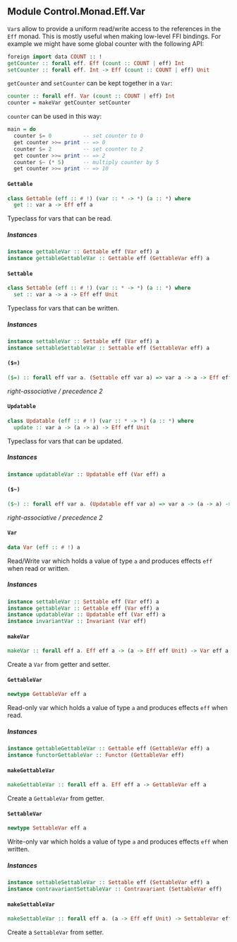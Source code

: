## Module Control.Monad.Eff.Var

`Var`s allow to provide a uniform read/write access to the references in
the `Eff` monad. This is mostly useful when making low-level FFI bindings.
For example we might have some global counter with the following API:
```purescript
foreign import data COUNT :: !
getCounter :: forall eff. Eff (count :: COUNT | eff) Int
setCounter :: forall eff. Int -> Eff (count :: COUNT | eff) Unit
```

`getCounter` and `setCounter` can be kept together in a `Var`:
```purescript
counter :: forall eff. Var (count :: COUNT | eff) Int
counter = makeVar getCounter setCounter
```

`counter` can be used in this way:
```purescript
main = do
  counter $= 0          -- set counter to 0
  get counter >>= print -- => 0
  counter $= 2          -- set counter to 2
  get counter >>= print -- => 2
  counter $~ (* 5)      -- multiply counter by 5
  get counter >>= print -- => 10
```

#### `Gettable`

``` purescript
class Gettable (eff :: # !) (var :: * -> *) (a :: *) where
  get :: var a -> Eff eff a
```

Typeclass for vars that can be read.

##### Instances
``` purescript
instance gettableVar :: Gettable eff (Var eff) a
instance gettableGettableVar :: Gettable eff (GettableVar eff) a
```

#### `Settable`

``` purescript
class Settable (eff :: # !) (var :: * -> *) (a :: *) where
  set :: var a -> a -> Eff eff Unit
```

Typeclass for vars that can be written.

##### Instances
``` purescript
instance settableVar :: Settable eff (Var eff) a
instance settableSettableVar :: Settable eff (SettableVar eff) a
```

#### `($=)`

``` purescript
($=) :: forall eff var a. (Settable eff var a) => var a -> a -> Eff eff Unit
```

_right-associative / precedence 2_

#### `Updatable`

``` purescript
class Updatable (eff :: # !) (var :: * -> *) (a :: *) where
  update :: var a -> (a -> a) -> Eff eff Unit
```

Typeclass for vars that can be updated.

##### Instances
``` purescript
instance updatableVar :: Updatable eff (Var eff) a
```

#### `($~)`

``` purescript
($~) :: forall eff var a. (Updatable eff var a) => var a -> (a -> a) -> Eff eff Unit
```

_right-associative / precedence 2_

#### `Var`

``` purescript
data Var (eff :: # !) a
```

Read/Write var which holds a value of type `a` and produces effects `eff`
when read or written.

##### Instances
``` purescript
instance settableVar :: Settable eff (Var eff) a
instance gettableVar :: Gettable eff (Var eff) a
instance updatableVar :: Updatable eff (Var eff) a
instance invariantVar :: Invariant (Var eff)
```

#### `makeVar`

``` purescript
makeVar :: forall eff a. Eff eff a -> (a -> Eff eff Unit) -> Var eff a
```

Create a `Var` from getter and setter.

#### `GettableVar`

``` purescript
newtype GettableVar eff a
```

Read-only var which holds a value of type `a` and produces effects `eff`
when read.

##### Instances
``` purescript
instance gettableGettableVar :: Gettable eff (GettableVar eff) a
instance functorGettableVar :: Functor (GettableVar eff)
```

#### `makeGettableVar`

``` purescript
makeGettableVar :: forall eff a. Eff eff a -> GettableVar eff a
```

Create a `GettableVar` from getter.

#### `SettableVar`

``` purescript
newtype SettableVar eff a
```

Write-only var which holds a value of type `a` and produces effects `eff`
when written.

##### Instances
``` purescript
instance settableSettableVar :: Settable eff (SettableVar eff) a
instance contravariantSettableVar :: Contravariant (SettableVar eff)
```

#### `makeSettableVar`

``` purescript
makeSettableVar :: forall eff a. (a -> Eff eff Unit) -> SettableVar eff a
```

Create a `SettableVar` from setter.


